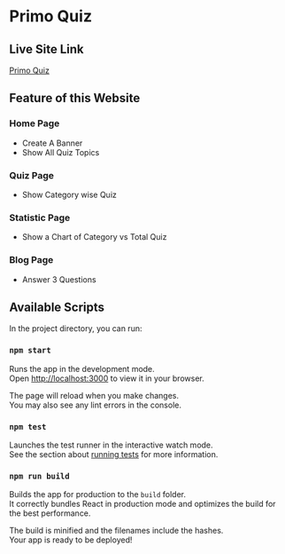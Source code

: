 # Primo Quiz

## Live Site Link
[Primo Quiz](https://lambent-starlight-c1f653.netlify.app)

## Feature of this Website

### Home Page

- Create A Banner
- Show All Quiz Topics

### Quiz Page

- Show Category wise Quiz

### Statistic Page

- Show a Chart of Category vs Total Quiz

### Blog Page

- Answer 3 Questions

## Available Scripts

In the project directory, you can run:

### `npm start`

Runs the app in the development mode.\
Open [http://localhost:3000](http://localhost:3000) to view it in your browser.

The page will reload when you make changes.\
You may also see any lint errors in the console.

### `npm test`

Launches the test runner in the interactive watch mode.\
See the section about [running tests](https://facebook.github.io/create-react-app/docs/running-tests) for more information.

### `npm run build`

Builds the app for production to the `build` folder.\
It correctly bundles React in production mode and optimizes the build for the best performance.

The build is minified and the filenames include the hashes.\
Your app is ready to be deployed!
